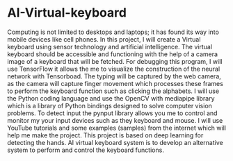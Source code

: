 # AI-Virtual-keyboard
Computing is not limited to desktops and laptops; it has found its way into mobile devices like cell phones. In this project, I will create a Virtual keyboard using sensor technology and artificial intelligence. The virtual keyboard should be accessible and functioning with the help of a camera image of a keyboard that will be fetched. For debugging this program, I will use TensorFlow it allows the me to visualize the construction of the neural network with Tensorboad. The typing will be captured by the web camera, as the camera will capture finger movement which processes these frames to perform the keyboard function such as clicking the alphabets. I will use the Python coding language and use the OpenCV with mediapipe library which is a library of Python bindings designed to solve computer vision problems. To detect input the pynput library allows you me to control and monitor my your input devices such as they keyboard and mouse. I will use YouTube tutorials and some examples (samples) from the internet which will help me make the project. This project is based on deep learning for detecting the hands. AI virtual keyboard system is to develop an alternative system to perform and control the keyboard functions.
